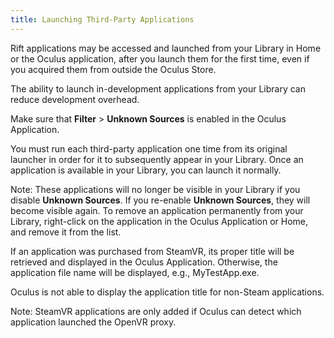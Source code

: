 ```yaml
---
title: Launching Third-Party Applications
---
```

Rift applications may be accessed and launched from your Library in Home or the Oculus application, after you launch them for the first time, even if you acquired them from outside the Oculus Store.

The ability to launch in-development applications from your Library can reduce development overhead.

Make sure that **Filter** > **Unknown Sources** is enabled in the Oculus Application.

You must run each third-party application one time from its original launcher in order for it to subsequently appear in your Library. Once an application is available in your Library, you can launch it normally. 

Note: These applications will no longer be visible in your Library if you disable **Unknown Sources**. If you re-enable **Unknown Sources**, they will become visible again. To remove an application permanently from your Library, right-click on the application in the Oculus Application or Home, and remove it from the list.

If an application was purchased from SteamVR, its proper title will be retrieved and displayed in the Oculus Application. Otherwise, the application file name will be displayed, e.g., MyTestApp.exe.

Oculus is not able to display the application title for non-Steam applications.

Note: SteamVR applications are only added if Oculus can detect which application launched the OpenVR proxy.